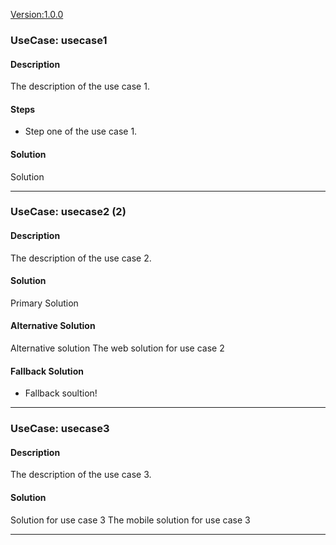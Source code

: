 <!--
SPDX-FileCopyrightText: 2025 Deutsche Telekom AG and others

SPDX-License-Identifier: CC0-1.0    
-->

<Version:1.0.0>

### UseCase: usecase1
#### Description
The description of the use case 1.

#### Steps
- Step one of the use case 1.

#### Solution 
Solution

----

### UseCase: usecase2 (2)
#### Description
The description of the use case 2.

#### Solution
Primary Solution

#### Alternative Solution
Alternative solution
<web>The web solution for use case 2

#### Fallback Solution
- Fallback soultion!

----

### UseCase: usecase3
#### Description
The description of the use case 3.

#### Solution
Solution for use case 3
<mobile>The mobile solution for use case 3

----